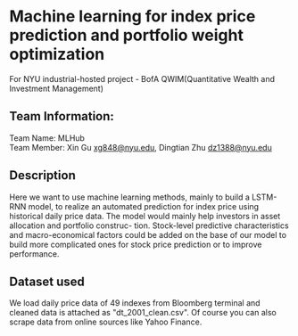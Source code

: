 # Machine learning for index price prediction and portfolio weight optimization
For NYU industrial-hosted project - BofA QWIM(Quantitative Wealth and Investment Management) 
## Team Information:
Team Name: MLHub  
Team Member: Xin Gu xg848@nyu.edu, Dingtian Zhu dz1388@nyu.edu

## Description
Here we want to use machine learning methods, mainly to build a LSTM-RNN model, to realize an automated prediction for index price using historical daily price data. The model would mainly help investors in asset allocation and portfolio construc- tion. Stock-level predictive characteristics and macro-economical factors could be added on the base of our model to build more complicated ones for stock price prediction or to improve performance.

## Dataset used
We load daily price data of 49 indexes from Bloomberg terminal and cleaned data is attached as "dt_2001_clean.csv". Of course you can also scrape data from online sources like Yahoo Finance.
